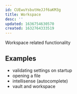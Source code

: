 ```yaml
---
id: CUEwuYsbutHeJJf6aKM3g
title: Workspace
desc: ''
updated: 1636754630570
created: 1632764333519
---
```


Workspace related functionality

## Examples
- validating settings on startup
- opening a file
- intellisense (autocomplete)
- vault and workspace